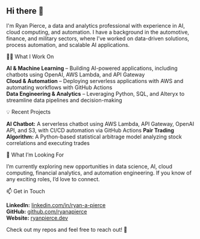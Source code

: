 ## Hi there 👋

I'm Ryan Pierce, a data and analytics professional with experience in AI, cloud computing, and automation. I have a background in the automotive, finance, and military sectors, where I’ve worked on data-driven solutions, process automation, and scalable AI applications.

👨‍💻 What I Work On

**AI & Machine Learning** – Building AI-powered applications, including chatbots using OpenAI, AWS Lambda, and API Gateway <br>
**Cloud & Automation** – Deploying serverless applications with AWS and automating workflows with GitHub Actions <br>
**Data Engineering & Analytics** – Leveraging Python, SQL, and Alteryx to streamline data pipelines and decision-making

💡 Recent Projects

**AI Chatbot:** A serverless chatbot using AWS Lambda, API Gateway, OpenAI API, and S3, with CI/CD automation via GitHub Actions
**Pair Trading Algorithm:** A Python-based statistical arbitrage model analyzing stock correlations and executing trades

🔎 What I’m Looking For

I’m currently exploring new opportunities in data science, AI, cloud computing, financial analytics, and automation engineering. If you know of any exciting roles, I’d love to connect.

📫 Get in Touch

**LinkedIn:** [linkedin.com/in/ryan-a-pierce](https://www.linkedin.com/in/ryan-a-pierce) <br>
**GitHub:** [github.com/ryanapierce](https://github.com/ryanapierce) <br>
**Website:** [ryanpierce.dev](https://ryanpierce.dev)

Check out my repos and feel free to reach out! 🚀

